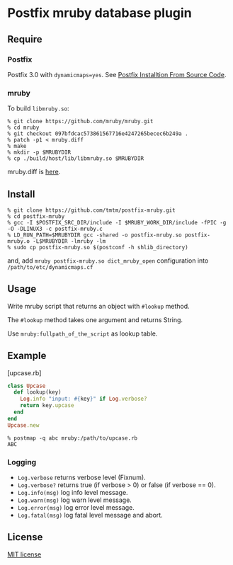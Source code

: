 # Postfix mruby database plugin

## Require

### Postfix

Postfix 3.0 with `dynamicmaps=yes`. See [Postfix Installtion From Source Code](http://www.postfix.org/INSTALL.html#dynamicmaps_enable).

### mruby

To build `libmruby.so`:

```
% git clone https://github.com/mruby/mruby.git
% cd mruby
% git checkout 097bfdcac573861567716e4247265becec6b249a .
% patch -p1 < mruby.diff
% make
% mkdir -p $MRUBYDIR
% cp ./build/host/lib/libmruby.so $MRUBYDIR
```

mruby.diff is [here](https://github.com/tmtm/postfix-mruby/blob/master/mruby.diff).

## Install

```
% git clone https://github.com/tmtm/postfix-mruby.git
% cd postfix-mruby
% gcc -I $POSTFIX_SRC_DIR/include -I $MRUBY_WORK_DIR/include -fPIC -g -O -DLINUX3 -c postfix-mruby.c
% LD_RUN_PATH=$MRUBYDIR gcc -shared -o postfix-mruby.so postfix-mruby.o -L$MRUBYDIR -lmruby -lm
% sudo cp postfix-mruby.so $(postconf -h shlib_directory)
```

and, add `mruby postfix-mruby.so dict_mruby_open` configuration into `/path/to/etc/dynamicmaps.cf`

## Usage

Write mruby script that returns an object with `#lookup` method.

The `#lookup` method takes one argument and returns String.

Use `mruby:fullpath_of_the_script` as lookup table.

## Example

[upcase.rb]
```ruby
class Upcase
  def lookup(key)
    Log.info "input: #{key}" if Log.verbose?
    return key.upcase
  end
end
Upcase.new
```

```
% postmap -q abc mruby:/path/to/upcase.rb
ABC
```

### Logging

* `Log.verbose` returns verbose level (Fixnum).
* `Log.verbose?` returns true (if verbose > 0) or false (if verbose == 0).
* `Log.info(msg)` log info level message.
* `Log.warn(msg)` log warn level message.
* `Log.error(msg)` log error level message.
* `Log.fatal(msg)` log fatal level message and abort.

## License

[MIT license](http://opensource.org/licenses/mit-license.php)
